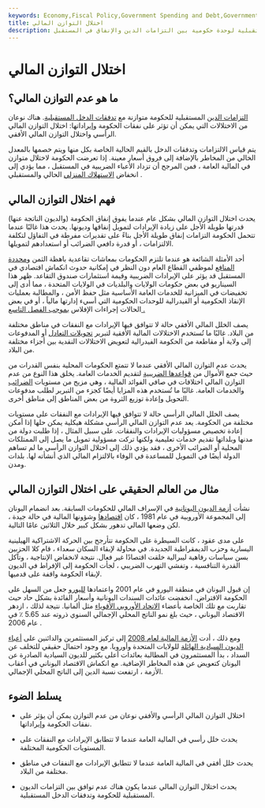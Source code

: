```yaml
---
keywords: Economy,Fiscal Policy,Government Spending and Debt,Government Spending
title: اختلال التوازن المالي
description: اختلال التوازن المالي هو حالة لا توازن فيها تدفقات الدخول المستقبلية لوحدة حكومية بين التزامات الدين والإنفاق في المستقبل.
---
```


# اختلال التوازن المالي
## ما هو عدم التوازن المالي؟

[التزامات الدين](/obligation) المستقبلية للحكومة متوازنة مع [تدفقات الدخل المستقبلية](/income). هناك نوعان من الاختلالات التي يمكن أن تؤثر على نفقات الحكومة وإيراداتها: اختلال التوازن المالي الرأسي واختلال التوازن المالي الأفقي.

يتم قياس الالتزامات وتدفقات الدخل بالقيم الحالية الخاصة بكل منها ويتم خصمها بالمعدل الخالي من المخاطر بالإضافة إلى فروق أسعار معينة. إذا تعرضت الحكومة لاختلال متوازن في المالية العامة ، فمن المرجح أن تزداد الأعباء الضريبية في المستقبل ، مما يؤدي إلى انخفاض [الاستهلاك المنزلي](/householdexpenses) الحالي والمستقبلي .

## فهم اختلال التوازن المالي

يحدث اختلال التوازن المالي بشكل عام عندما يفوق إنفاق الحكومة (والديون الناتجة عنها) قدرتها طويلة الأجل على زيادة الإيرادات لتمويل إنفاقها وديونها. يحدث هذا غالبًا عندما تتحمل الحكومة التزامات إنفاق طويلة الأجل بناءً على تقديرات مفرطة في التفاؤل لتكلفة الالتزامات ، أو قدرة دافعي الضرائب أو استعدادهم لتمويلها.

أحد الأمثلة الشائعة هو عندما تلتزم الحكومات بمعاشات تقاعدية باهظة الثمن [ومحددة المنافع](/definedbenefitpensionplan) لموظفي القطاع العام دون النظر في إمكانية حدوث انكماش اقتصادي في المستقبل قد يؤثر على الإيرادات الضريبية وقيمة استثمارات صندوق التقاعد. ظهر هذا السيناريو في بعض حكومات الولايات والبلديات في الولايات المتحدة ، مما أدى إلى تخفيضات في الميزانية للخدمات العامة الأساسية مثل حفظ الأمن ، والمطالبة بعمليات الإنقاذ الحكومية أو الفيدرالية للوحدات الحكومية التي أسيء إدارتها مالياً ، أو في بعض الحالات إجراءات الإفلاس [بموجب الفصل التاسع .](/chapter9)

يصف الخلل المالي الأفقي حالة لا تتوافق فيها الإيرادات مع النفقات في مناطق مختلفة من البلاد. غالبًا ما تُستخدم الاختلالات المالية الأفقية لتبرير [تحويلات التعادل](/equalization-payments) أو المدفوعات إلى ولاية أو مقاطعة من الحكومة الفيدرالية لتعويض الاختلالات النقدية بين أجزاء مختلفة من البلاد.

يحدث عدم التوازن المالي الأفقي عندما لا تتمتع الحكومات المحلية بنفس القدرات من حيث جمع الأموال من [قواعدها الضريبية](/taxbase) لتقديم الخدمات العامة. يخلق هذا النوع من عدم التوازن المالي اختلافات في صافي الفوائد المالية ، وهي مزيج من مستويات [الضرائب](/taxation) والخدمات العامة. غالبًا ما تُستخدم هذه المزايا أيضًا كجزء من التبرير لطلب مدفوعات التحويل وإعادة توزيع الثروة من بعض المناطق إلى مناطق أخرى.

يصف الخلل المالي الرأسي حالة لا تتوافق فيها الإيرادات مع النفقات على مستويات مختلفة من الحكومة. يعد عدم التوازن المالي الرأسي مشكلة هيكلية يمكن حلها إذا أمكن إعادة تخصيص مسؤوليات الإيرادات والنفقات. على سبيل المثال ، إذا طلبت دولة من مدنها وبلداتها تقديم خدمات تعليمية ولكنها تركت مسؤولية تمويل ما يصل إلى الممتلكات المحلية أو الضرائب الأخرى ، فقد يؤدي ذلك إلى اختلال التوازن الرأسي ما لم تساهم الدولة أيضًا في التمويل للمساعدة في الوفاء بالالتزام المالي الذي أنشأته لها. بلدات ومدن.

## مثال من العالم الحقيقي على اختلال التوازن المالي

نشأت [أزمة الديون اليونانية](/european-sovereign-debt-crisis) في الإسراف المالي للحكومات السابقة. بعد انضمام اليونان إلى المجموعة الأوروبية في عام 1981 ، كان [اقتصادها](/economy) وشؤونها المالية في حالة جيدة ، لكن وضعها المالي تدهور بشكل كبير خلال الثلاثين عامًا التالية.

على مدى عقود ، كانت السيطرة على الحكومة تتأرجح بين الحركة الاشتراكية الهيلينية اليسارية وحزب الديمقراطية الجديدة. في محاولة لإبقاء السكان سعداء ، قام كلا الحزبين بسن سياسات رفاهية ليبرالية خلقت اقتصادًا غير فعال. نتيجة لانخفاض الإنتاجية ، وتآكل القدرة التنافسية ، وتفشي التهرب الضريبي ، لجأت الحكومة إلى الإفراط في الديون لإبقاء الحكومة واقفة على قدميها.

إن قبول اليونان في منطقة اليورو في عام 2001 واعتمادها [لليورو](/euro) جعل من السهل على الحكومة الاقتراض. انخفضت عائدات السندات اليونانية وأسعار الفائدة بشكل حاد حيث تقاربت مع تلك الخاصة بأعضاء [الاتحاد الأوروبي الأقوياء](/europeanunion) مثل ألمانيا. نتيجة لذلك ، ازدهر الاقتصاد اليوناني ، حيث بلغ نمو الناتج المحلي الإجمالي السنوي ذروته عند 5.65 ٪ في عام 2006 .

ومع ذلك ، أدت [الأزمة المالية لعام 2008](/financial-crisis) إلى تركيز المستثمرين والدائنين على [أعباء الديون السيادية الهائلة](/sovereign-debt) للولايات المتحدة وأوروبا. مع وجود احتمال حقيقي للتخلف عن السداد ، بدأ المستثمرون في المطالبة بعائدات أعلى بكثير للديون السيادية الصادرة عن اليونان كتعويض عن هذه المخاطر الإضافية. مع انكماش الاقتصاد اليوناني في أعقاب الأزمة ، ارتفعت نسبة الدين إلى الناتج المحلي الإجمالي.

## يسلط الضوء

- اختلال التوازن المالي الرأسي والأفقي نوعان من عدم التوازن يمكن أن يؤثر على نفقات الحكومة وإيراداتها.

- يحدث خلل رأسي في المالية العامة عندما لا تتطابق الإيرادات مع النفقات على المستويات الحكومية المختلفة.

- يحدث خلل أفقي في المالية العامة عندما لا تتطابق الإيرادات مع النفقات في مناطق مختلفة من البلاد.

- يحدث اختلال التوازن المالي عندما يكون هناك عدم توافق بين التزامات الديون المستقبلية للحكومة وتدفقات الدخل المستقبلية.


